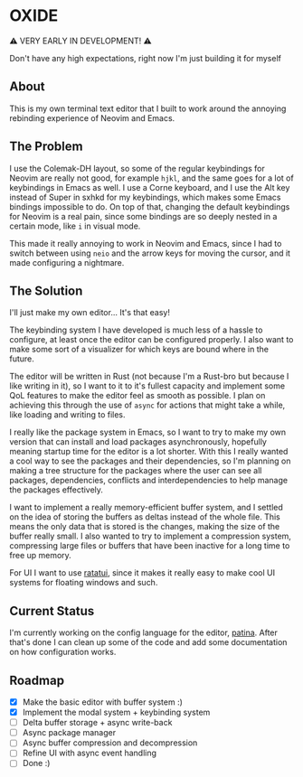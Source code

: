 # OXIDE

⚠️ VERY EARLY IN DEVELOPMENT! ⚠️

Don't have any high expectations, right now I'm just building it for myself

## About

This is my own terminal text editor that I built to work around the annoying rebinding experience of Neovim and Emacs.

## The Problem

I use the Colemak-DH layout, so some of the regular keybindings for Neovim are really not good, for example `hjkl`, and the same goes for a lot of keybindings in Emacs as well. I use a Corne keyboard, and I use the Alt key instead of Super in sxhkd for my keybindings, which makes some Emacs bindings impossible to do. On top of that, changing the default keybindings for Neovim is a real pain, since some bindings are so deeply nested in a certain mode, like `i` in visual mode.

This made it really annoying to work in Neovim and Emacs, since I had to switch between using `neio` and the arrow keys for moving the cursor, and it made configuring a nightmare.

## The Solution

I'll just make my own editor... It's that easy!

The keybinding system I have developed is much less of a hassle to configure, at least once the editor can be configured properly. I also want to make some sort of a visualizer for which keys are bound where in the future.

The editor will be written in Rust (not because I'm a Rust-bro but because I like writing in it), so I want to it to it's fullest capacity and implement some QoL features to make the editor feel as smooth as possible. I plan on achieving this through the use of `async` for actions that might take a while, like loading and writing to files.

I really like the package system in Emacs, so I want to try to make my own version that can install and load packages asynchronously, hopefully meaning startup time for the editor is a lot shorter. With this I really wanted a cool way to see the packages and their dependencies, so I'm planning on making a tree structure for the packages where the user can see all packages, dependencies, conflicts and interdependencies to help manage the packages effectively.

I want to implement a really memory-efficient buffer system, and I settled on the idea of storing the buffers as deltas instead of the whole file. This means the only data that is stored is the changes, making the size of the buffer really small. I also wanted to try to implement a compression system, compressing large files or buffers that have been inactive for a long time to free up memory.

For UI I want to use [ratatui](https://github.com/ratatui/ratatui), since it makes it really easy to make cool UI systems for floating windows and such.

## Current Status

I'm currently working on the config language for the editor, [patina](https://github.com/AnodeDev/patina). After that's done I can clean up some of the code and add some documentation on how configuration works.

## Roadmap

- [x] Make the basic editor with buffer system :)
- [x] Implement the modal system + keybinding system
- [ ] Delta buffer storage + async write-back
- [ ] Async package manager
- [ ] Async buffer compression and decompression
- [ ] Refine UI with async event handling
- [ ] Done :)
